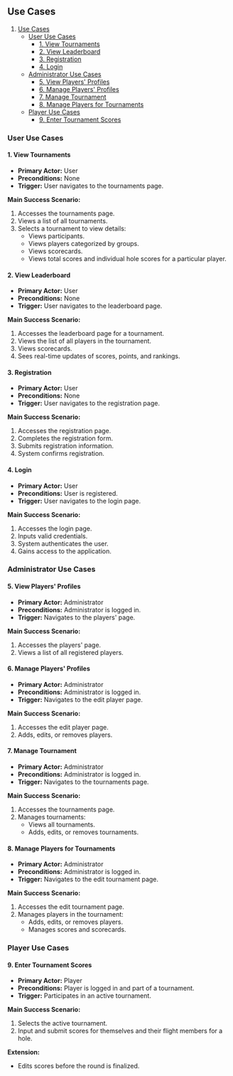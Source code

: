 ## Use Cases

1. [Use Cases](#use-cases)
    - [User Use Cases](#user-use-cases)
        - [1. View Tournaments](#1-view-tournaments)
        - [2. View Leaderboard](#2-view-leaderboard)
        - [3. Registration](#3-registration)
        - [4. Login](#4-login)
    - [Administrator Use Cases](#administrator-use-cases)
        - [5. View Players' Profiles](#5-view-players-profiles)
        - [6. Manage Players' Profiles](#6-manage-players-profiles)
        - [7. Manage Tournament](#7-manage-tournament)
        - [8. Manage Players for Tournaments](#8-manage-players-for-tournaments)
    - [Player Use Cases](#player-use-cases)
        - [9. Enter Tournament Scores](#9-enter-tournament-scores)

### User Use Cases

#### 1. View Tournaments

- **Primary Actor:** User
- **Preconditions:** None
- **Trigger:** User navigates to the tournaments page.

**Main Success Scenario:**
1. Accesses the tournaments page.
2. Views a list of all tournaments.
3. Selects a tournament to view details:
    - Views participants.
    - Views players categorized by groups.
    - Views scorecards.
    - Views total scores and individual hole scores for a particular player.

#### 2. View Leaderboard

- **Primary Actor:** User
- **Preconditions:** None
- **Trigger:** User navigates to the leaderboard page.

**Main Success Scenario:**
1. Accesses the leaderboard page for a tournament.
2. Views the list of all players in the tournament.
3. Views scorecards.
4. Sees real-time updates of scores, points, and rankings.

#### 3. Registration

- **Primary Actor:** User
- **Preconditions:** None
- **Trigger:** User navigates to the registration page.

**Main Success Scenario:**
1. Accesses the registration page.
2. Completes the registration form.
3. Submits registration information.
4. System confirms registration.

#### 4. Login

- **Primary Actor:** User
- **Preconditions:** User is registered.
- **Trigger:** User navigates to the login page.

**Main Success Scenario:**
1. Accesses the login page.
2. Inputs valid credentials.
3. System authenticates the user.
4. Gains access to the application.

### Administrator Use Cases

#### 5. View Players' Profiles

- **Primary Actor:** Administrator
- **Preconditions:** Administrator is logged in.
- **Trigger:** Navigates to the players' page.

**Main Success Scenario:**
1. Accesses the players' page.
2. Views a list of all registered players.

#### 6. Manage Players' Profiles

- **Primary Actor:** Administrator
- **Preconditions:** Administrator is logged in.
- **Trigger:** Navigates to the edit player page.

**Main Success Scenario:**
1. Accesses the edit player page.
2. Adds, edits, or removes players.

#### 7. Manage Tournament

- **Primary Actor:** Administrator
- **Preconditions:** Administrator is logged in.
- **Trigger:** Navigates to the tournaments page.

**Main Success Scenario:**
1. Accesses the tournaments page.
2. Manages tournaments:
    - Views all tournaments.
    - Adds, edits, or removes tournaments.

#### 8. Manage Players for Tournaments

- **Primary Actor:** Administrator
- **Preconditions:** Administrator is logged in.
- **Trigger:** Navigates to the edit tournament page.

**Main Success Scenario:**
1. Accesses the edit tournament page.
2. Manages players in the tournament:
    - Adds, edits, or removes players.
    - Manages scores and scorecards.



### Player Use Cases

#### 9. Enter Tournament Scores

- **Primary Actor:** Player
- **Preconditions:** Player is logged in and part of a tournament.
- **Trigger:** Participates in an active tournament.

**Main Success Scenario:**
1. Selects the active tournament.
2. Input and submit scores for themselves and their flight members for a hole.

**Extension:**
- Edits scores before the round is finalized.